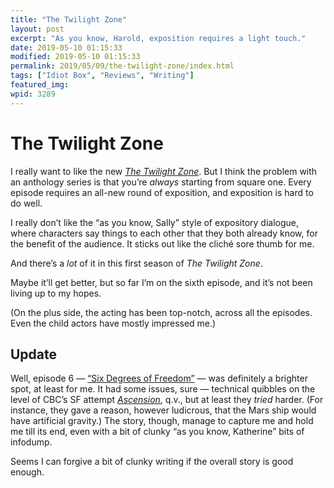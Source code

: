 ```yaml
---
title: "The Twilight Zone"
layout: post
excerpt: "As you know, Harold, exposition requires a light touch."
date: 2019-05-10 01:15:33
modified: 2019-05-10 01:15:33
permalink: 2019/05/09/the-twilight-zone/index.html
tags: ["Idiot Box", "Reviews", "Writing"]
featured_img: 
wpid: 3289
---
```


# The Twilight Zone

I really want to like the new *[The Twilight Zone](https://www.imdb.com/title/tt9199164/?ref_=ttep_ep6)*. But I think the problem with an anthology series is that you’re *always* starting from square one. Every episode requires an all-new round of exposition, and exposition is hard to do well.

I really don’t like the “as you know, Sally” style of expository dialogue, where characters say things to each other that they both already know, for the benefit of the audience. It sticks out like the cliché sore thumb for me.

And there’s a *lot* of it in this first season of *The Twilight Zone*.

Maybe it’ll get better, but so far I’m on the sixth episode, and it’s not been living up to my hopes.

(On the plus side, the acting has been top-notch, across all the episodes. Even the child actors have mostly impressed me.)

Update
------

Well, episode 6 — [“Six Degrees of Freedom”](https://www.imdb.com/title/tt9199164/?ref_=ttep_ep6) — was definitely a brighter spot, at least for me. It had some issues, sure — technical quibbles on the level of CBC’s SF attempt *[Ascension](https://patrickjohanneson.com/2015/02/11/ascension-ep-1/)*, q.v., but at least they *tried* harder. (For instance, they gave a reason, however ludicrous, that the Mars ship would have artificial gravity.) The story, though, manage to capture me and hold me till its end, even with a bit of clunky “as you know, Katherine” bits of infodump.

Seems I can forgive a bit of clunky writing if the overall story is good enough.
